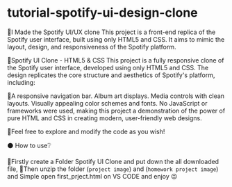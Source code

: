 # tutorial-spotify-ui-design-clone
🔰I Made the Spotify UI/UX clone 
This project is a front-end replica of the Spotify user interface, built using only HTML5 and CSS. It aims to mimic the layout, design, and responsiveness of the Spotify platform.


🔰Spotify UI Clone - HTML5 & CSS
This project is a fully responsive clone of the Spotify user interface, developed using only HTML5 and CSS. The design replicates the core structure and aesthetics of Spotify's platform, including:

🔰A responsive navigation bar.
Album art displays.
Media controls with clean layouts.
Visually appealing color schemes and fonts.
No JavaScript or frameworks were used, making this project a demonstration of the power of pure HTML and CSS in creating modern, user-friendly web designs.

🔰Feel free to explore and modify the code as you wish!

⚫️ How to use❔️

🔸️Firstly create a Folder Spotify UI Clone and put down the all downloaded file,
🔸️Then unzip the folder (`project image`) and (`homework project image`)
and Simple open first_prject.html on VS CODE
and enjoy 😉 







